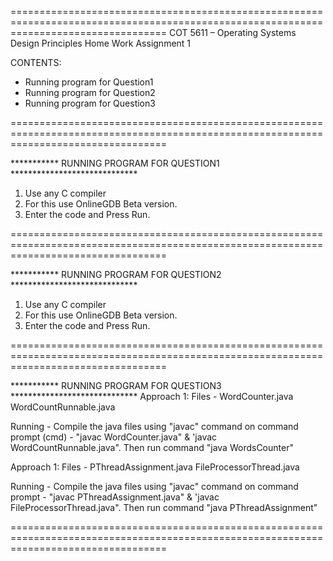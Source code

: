 =======================================================================================================================================
 COT 5611 – Operating Systems Design Principles Home Work Assignment 1

CONTENTS:
- Running program for Question1
- Running program for Question2
- Running program for Question3

=======================================================================================================================================

*********** RUNNING PROGRAM FOR QUESTION1 *****************************

1. Use any C compiler
2. For this use OnlineGDB Beta version.
3. Enter the code and Press Run.

=======================================================================================================================================

*********** RUNNING PROGRAM FOR QUESTION2 *****************************
1. Use any C compiler
2. For this use OnlineGDB Beta version.
3. Enter the code and Press Run.

=======================================================================================================================================

*********** RUNNING PROGRAM FOR QUESTION3 *****************************
Approach 1:
Files - WordCounter.java
	WordCountRunnable.java

Running - Compile the java files using "javac" command on command prompt (cmd) - "javac WordCounter.java" & 'javac WordCountRunnable.java".
	  Then run command "java WordsCounter"

Approach 1:
Files - PThreadAssignment.java
	FileProcessorThread.java

Running - Compile the java files using "javac" command on command prompt - "javac PThreadAssignment.java" & 'javac FileProcessorThread.java".
	  Then run command "java PThreadAssignment"

=======================================================================================================================================
